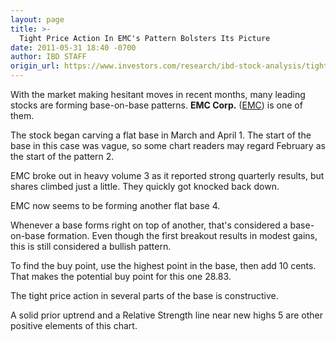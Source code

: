 ```yaml
---
layout: page
title: >-
  Tight Price Action In EMC's Pattern Bolsters Its Picture
date: 2011-05-31 18:40 -0700
author: IBD STAFF
origin_url: https://www.investors.com/research/ibd-stock-analysis/tight-price-action-in-emcs-pattern-bolsters-its-picture/
---
```





With the market making hesitant moves in recent months, many leading stocks are forming base-on-base patterns. **EMC Corp.** ([EMC](https://research.investors.com/quote.aspx?symbol=EMC)) is one of them.

  

The stock began carving a flat base in March and April 1. The start of the base in this case was vague, so some chart readers may regard February as the start of the pattern 2.

  

EMC broke out in heavy volume 3 as it reported strong quarterly results, but shares climbed just a little. They quickly got knocked back down.

  

EMC now seems to be forming another flat base 4.

  

Whenever a base forms right on top of another, that's considered a base-on-base formation. Even though the first breakout results in modest gains, this is still considered a bullish pattern.

  

To find the buy point, use the highest point in the base, then add 10 cents. That makes the potential buy point for this one 28.83.

  

The tight price action in several parts of the base is constructive.

  

A solid prior uptrend and a Relative Strength line near new highs 5 are other positive elements of this chart.




